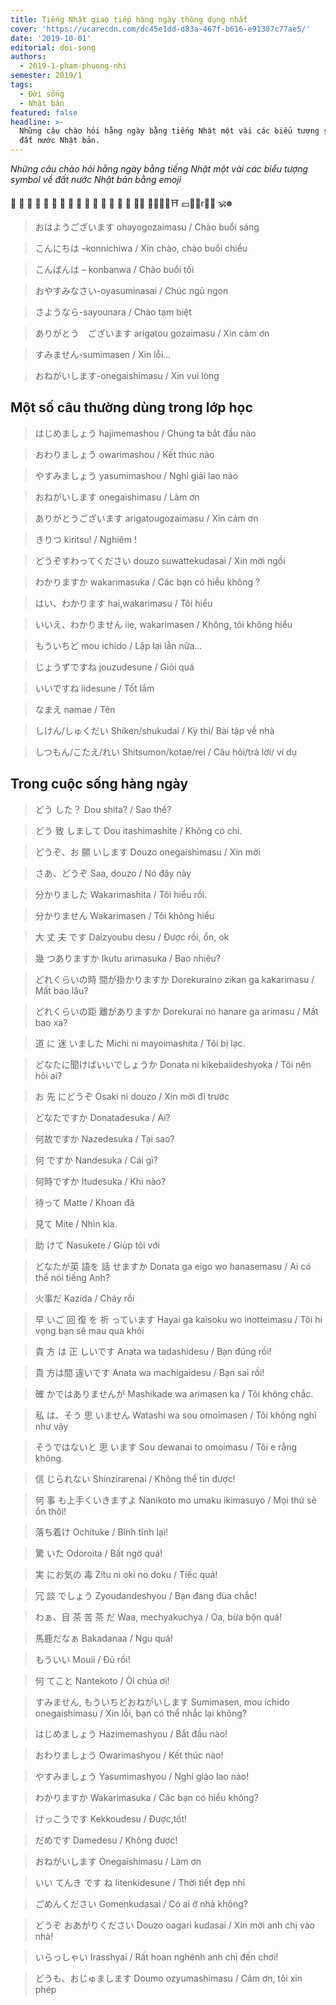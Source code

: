 ```yaml
---
title: Tiếng Nhật giao tiếp hàng ngày thông dụng nhất
cover: 'https://ucarecdn.com/dc45e1dd-d83a-467f-b616-e91307c77ae5/'
date: '2019-10-01'
editorial: doi-song
authors:
  - 2019-1-pham-phuong-nhi
semester: 2019/1
tags:
  - Đời sống
  - Nhật bản
featured: false
headline: >-
  Những câu chào hỏi hằng ngày bằng tiếng Nhật một vài các biểu tượng symbol về
  đất nước Nhật bản.
---
```

*Những câu chào hỏi hằng ngày bằng tiếng Nhật một vài các biểu tượng symbol về đất nước Nhật bản bằng emoji*

👹 👺 🧕 🧥 👘 🦈 🥞 🍜 🍥 🍣 🍱 🍙 🍘 🍢 🍡 🍶🗼 🎑🗻🗾🏯⛩ 💴🏺🎏r🎎🎌 🕉☸



> おはようございます ohayogozaimasu / Chào buổi sáng

> こんにちは –konnichiwa / Xin chào, chào buổi chiều

> こんばんは – konbanwa / Chào buổi tối

> おやすみなさい-oyasuminasai / Chúc ngủ ngon

> さようなら-sayounara / Chào tạm biệt

> ありがとう　ございます arigatou gozaimasu / Xin cảm ơn

> すみません-sumimasen  / Xin lỗi…

> おねがいします-onegaishimasu / Xin vui lòng

## Một số câu thường dùng trong lớp học

> はじめましょう    hajimemashou / Chúng ta bắt đầu nào

> おわりましょう    owarimashou / Kết thúc nào

> やすみましょう    yasumimashou / Nghỉ giải lao nào

> おねがいします    onegaishimasu / Làm ơn

> ありがとうございます    arigatougozaimasu / Xin cảm ơn

> きりつ    kiritsu! / Nghiêm !

> どうぞすわってください    douzo suwattekudasai / Xin mời ngồi

> わかりますか    wakarimasuka / Các bạn có hiểu không ?

> はい、わかります    hai,wakarimasu / Tôi hiểu

> いいえ、わかりません    iie, wakarimasen / Không, tôi không hiểu

> もういちど    mou ichido / Lặp lại lẫn nữa…

> じょうずですね    jouzudesune / Giỏi quá

> いいですね    iidesune / Tốt lắm

> なまえ    namae / Tên

> しけん/しゅくだい    Shiken/shukudai / Kỳ thi/ Bài tập về nhà

> しつもん/こたえ/れい    Shitsumon/kotae/rei  / Câu hỏi/trả lời/ ví dụ

## Trong cuộc sống hàng ngày

> どう した？    Dou shita? / Sao thế?

> どう 致 しまして    Dou itashimashite / Không có chi.

> どうぞ、お 願 いします    Douzo onegaishimasu / Xin mời

> さあ、どうぞ    Saa, douzo / Nó đây này

> 分かりました    Wakarimashita / Tôi hiểu rồi.

> 分かりません    Wakarimasen / Tôi không hiểu

> 大  丈  夫 です    Daizyoubu desu / Được rồi, ổn, ok

> 幾 つありますか    Ikutu arimasuka / Bao nhiêu?

> どれくらいの時 間が掛かりますか    Dorekuraino zikan ga kakarimasu / Mất bao lâu?

> どれくらいの距 離がありますか    Dorekurai no hanare ga arimasu / Mất bao xa?

> 道 に 迷 いました    Michi ni mayoimashita / Tôi bị lạc.

> どなたに聞けばいいでしょうか     Donata ni kikebaiideshyoka / Tôi nên hỏi ai?

> お 先 にどうぞ    Osaki ni douzo / Xin mời đi trước

> どなたですか    Donatadesuka / Ai?

> 何故ですか    Nazedesuka / Tại sao?

> 何 ですか    Nandesuka / Cái gì?

> 何時ですか    Itudesuka / Khi nào?

> 待って    Matte / Khoan đã

> 見て    Mite / Nhìn kìa.

> 助 けて    Nasukete / Giúp tôi với

> どなたが英 語を 話 せますか    Donata ga eigo wo hanasemasu / Ai có thể nói tiếng Anh?

> 火事だ    Kazida / Cháy rồi

> 早 いご 回 復 を 祈 っています    Hayai ga kaisoku wo inotteimasu / Tôi hi vọng bạn sẽ mau qua khỏi

> 貴 方 は 正 しいです    Anata wa tadashidesu / Bạn đúng rồi!

> 貴 方は間 違いです    Anata wa machigaidesu / Bạn sai rồi!

> 確 かではありませんが    Mashikade wa arimasen ka / Tôi không chắc.

> 私  は、そう 思 いません    Watashi wa sou omoimasen / Tôi không nghĩ như vậy

> そうではないと 思 います    Sou dewanai to omoimasu / Tôi e rằng không.

> 信 じられない    Shinzirarenai / Không thể tin được!

> 何 事 も上手くいきますよ    Nanikoto mo umaku ikimasuyo / Mọi thứ sẽ ổn thôi!

> 落ち着け   Ochituke / Bình tĩnh lại!

> 驚  いた       Odoroita / Bất ngờ quá!

> 実 にお気の 毒    Zitu ni oki no doku / Tiếc quá!

> 冗  談 でしょう    Zyoudandeshyou / Bạn đang đùa chắc!

> わぁ、目 茶 苦 茶 だ    Waa, mechyakuchya / Oa, bừa bộn quá!

> 馬鹿だなぁ    Bakadanaa / Ngu quá!

> もういい    Mouii / Đủ rồi!

> 何 てこと    Nantekoto / Ôi chúa ơi!

> すみません, もういちどおねがいします    Sumimasen, mou ichido onegaishimasu / Xin lỗi, bạn có thể nhắc lại không?

> はじめましょう    Hazimemashyou / Bắt đầu nào!

> おわりましょう    Owarimashyou / Kết thúc nào!

> やすみましょう    Yasumimashyou / Nghỉ giảo lao nào!

> わかりますか    Wakarimasuka / Các bạn có hiểu không?

> けっこうです    Kekkoudesu / Được,tốt!

> だめです    Damedesu / Không được!

> おねがいします    Onegaishimasu / Làm ơn

> いい てんき です ね    Iitenkidesune / Thời tiết đẹp nhỉ

> ごめんください    Gomenkudasai / Có ai ở nhà không?

> どうぞ おあがりください    Douzo oagari kudasai / Xin mời anh chị vào nhà!

> いらっしゃい    Irasshyai / Rất hoan nghênh anh chị đến chơi!

> どうも、おじゅまします    Doumo ozyumashimasu / Cảm ơn, tôi xin phép
